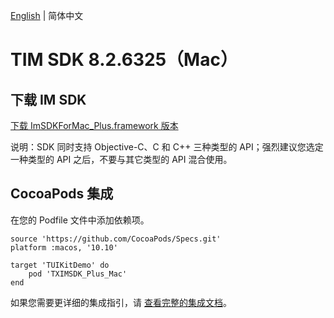 [English](./README.md) | 简体中文

# TIM SDK 8.2.6325（Mac）

## 下载 IM SDK

[下载 ImSDKForMac_Plus.framework 版本](https://im.sdk.qcloud.com/download/plus/8.2.6325/ImSDKForMac_Plus_8.2.6325.framework.zip)

说明：SDK 同时支持 Objective-C、C 和 C++ 三种类型的 API；强烈建议您选定一种类型的 API 之后，不要与其它类型的 API 混合使用。

## CocoaPods 集成
在您的 Podfile 文件中添加依赖项。
```
source 'https://github.com/CocoaPods/Specs.git'
platform :macos, '10.10'

target 'TUIKitDemo' do
    pod 'TXIMSDK_Plus_Mac'
end
```

如果您需要更详细的集成指引，请 [查看完整的集成文档](https://cloud.tencent.com/document/product/269/75288)。
